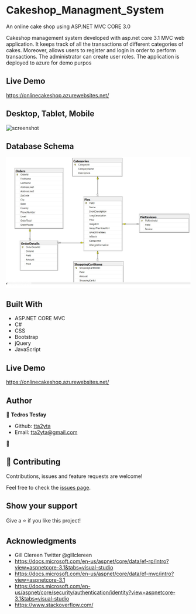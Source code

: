 # Cakeshop_Managment_System
An online cake shop using  ASP.NET MVC CORE 3.0 

Cakeshop management system developed with asp.net core 3.1 MVC web application. It keeps track of all the transactions of different categories of cakes. Moreover, allows users to register and login in order to perform transactions. The administrator can create user roles. The application is deployed to azure for demo purpos

## Live Demo

https://onlinecakeshop.azurewebsites.net/ 

## Desktop, Tablet, Mobile

![screenshot](./wwwroot/Images/ezgif.com-gif-maker.gif)

## Database Schema
![screenshot](./wwwroot/Images/schema_design.jpg)

## Built With

- ASP.NET CORE MVC
- C#
- CSS
- Bootstrap
- jQuery
- JavaScript

## Live Demo

https://onlinecakeshop.azurewebsites.net/ 

## Author

👤 **Tedros Tesfay**

- Github: [tta2yta](https://github.com/tta2yta)
- Email: tta2yta@gmail.com

👤

## 🤝 Contributing

Contributions, issues and feature requests are welcome!

Feel free to check the <a href="https://github.com/tta2yta/Cakeshop_Managment_System/issues" target="_blank">issues page</a>.

## Show your support

Give a ⭐️ if you like this project!

## Acknowledgments
- Gill Clereen  Twitter @gillclereen
- https://docs.microsoft.com/en-us/aspnet/core/data/ef-rp/intro?view=aspnetcore-3.1&tabs=visual-studio
- https://docs.microsoft.com/en-us/aspnet/core/data/ef-mvc/intro?view=aspnetcore-3.1
- https://docs.microsoft.com/en-us/aspnet/core/security/authentication/identity?view=aspnetcore-3.1&tabs=visual-studio
- https://www.stackoverflow.com/
